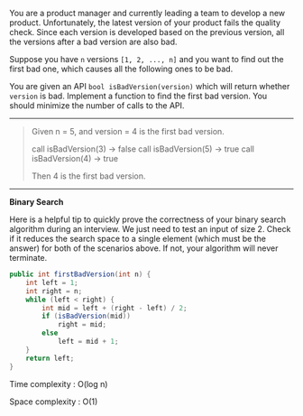 You are a product manager and currently leading a team to develop a new product. Unfortunately, the latest version of your product fails the quality check. Since each version is developed based on the previous version, all the versions after a bad version are also bad.

Suppose you have `n` versions `[1, 2, ..., n]` and you want to find out the first bad one, which causes all the following ones to be bad.

You are given an API `bool isBadVersion(version)` which will return whether `version` is bad. Implement a function to find the first bad version. You should minimize the number of calls to the API.

---

> Given n = 5, and version = 4 is the first bad version.
>
> call isBadVersion(3) -> false
> call isBadVersion(5) -> true
> call isBadVersion(4) -> true
>
> Then 4 is the first bad version. 

---

**Binary Search**

Here is a helpful tip to quickly prove the correctness of your binary search algorithm during an interview. We just need to test an input of size 2. Check if it reduces the search space to a single element (which must be the answer) for both of the scenarios above. If not, your algorithm will never terminate.

```java
public int firstBadVersion(int n) {
    int left = 1;
    int right = n;
    while (left < right) {
        int mid = left + (right - left) / 2;
        if (isBadVersion(mid))
            right = mid;
      	else
            left = mid + 1;
    }
    return left;
}
```

Time complexity : O(log n)

Space complexity : O(1)
